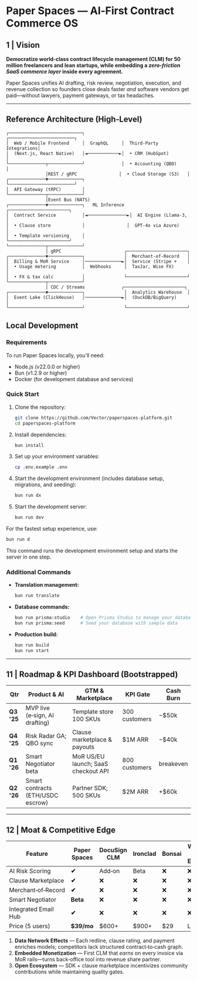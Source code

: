 # **Paper Spaces — AI‑First Contract Commerce OS**

## 1 | Vision

**Democratize world‑class contract lifecycle management (CLM) for 50 million freelancers and lean startups, while embedding a *zero‑friction SaaS commerce layer* inside every agreement.**

Paper Spaces unifies AI drafting, risk review, negotiation, execution, and revenue collection so founders close deals faster *and* software vendors get paid—without lawyers, payment gateways, or tax headaches.

---


## Reference Architecture (High‑Level)

```
┌────────────────────────────┐              ┌─────────────────────────┐
│  Web / Mobile Frontend     │  GraphQL     │  Third‑Party Integrations│
│  (Next.js, React Native)   │◄────────────►│  • CRM (HubSpot)        │
└──────────────┬─────────────┘              │  • Accounting (QBO)     │
               │REST / gRPC                │  • Cloud Storage (S3)   │
┌──────────────▼─────────────┐              └─────────────────────────┘
│  API Gateway (tRPC)        │
└──────────────┬─────────────┘
               │Event Bus (NATS)
┌──────────────▼─────────────┐   ML Inference  ┌───────────────────────┐
│  Contract Service          │◄───────────────►│  AI Engine (Llama‑3,   │
│  • Clause store            │                │  GPT‑4o via Azure)     │
│  • Template versioning     │                └───────────────────────┘
└──────────────┬─────────────┘
               │ gRPC                        ┌───────────────────────┐
┌──────────────▼─────────────┐               │  Merchant‑of‑Record   │
│  Billing & MoR Service     │──────────────►│  Service (Stripe +    │
│  • Usage metering          │  Webhooks     │  TaxJar, Wise FX)      │
│  • FX & tax calc           │               └───────────────────────┘
└──────────────┬─────────────┘
               │ CDC / Streams              ┌───────────────────────┐
┌──────────────▼─────────────┐               │  Analytics Warehouse  │
│  Event Lake (ClickHouse)   │──────────────►│  (DuckDB/BigQuery)     │
└────────────────────────────┘               └───────────────────────┘
```

## Local Development

### Requirements

To run Paper Spaces locally, you'll need:

- Node.js (v22.0.0 or higher)
- Bun (v1.2.9 or higher)
- Docker (for development database and services)

### Quick Start

1. Clone the repository:
   ```sh
   git clone https://github.com/Vector/paperspaces-platform.git
   cd paperspaces-platform
   ```

2. Install dependencies:
   ```sh
   bun install
   ```

3. Set up your environment variables:
   ```sh
   cp .env.example .env
   ```

4. Start the development environment (includes database setup, migrations, and seeding):
   ```sh
   bun run dx
   ```

5. Start the development server:
   ```sh
   bun run dev
   ```

For the fastest setup experience, use:
```sh
bun run d
```
This command runs the development environment setup and starts the server in one step.

### Additional Commands

- **Translation management:**
  ```sh
  bun run translate
  ```

- **Database commands:**
  ```sh
  bun run prisma:studio    # Open Prisma Studio to manage your database
  bun run prisma:seed      # Seed your database with sample data
  ```

- **Production build:**
  ```sh
  bun run build
  bun run start
  ```

---

## 11 | Roadmap & KPI Dashboard (Bootstrapped)

| Qtr | Product & AI | GTM & Marketplace | KPI Gate | Cash Burn |
| --- | --- | --- | --- | --- |
| **Q3 '25** | MVP live (e‑sign, AI drafting) | Template store 100 SKUs | 300 customers | −$50k |
| **Q4 '25** | Risk Radar GA; QBO sync | Clause marketplace & payouts | $1M ARR | −$40k |
| **Q1 '26** | Smart Negotiator beta | MoR US/EU launch; SaaS checkout API | 800 customers | breakeven |
| **Q2 '26** | Smart contracts (ETH/USDC escrow) | Partner SDK; 500 SKUs | $2M ARR | +$60k |

---

## 12 | Moat & Competitive Edge

| Feature | Paper Spaces | DocuSign CLM | Ironclad | Bonsai | Word + Email |
| --- | --- | --- | --- | --- | --- |
| AI Risk Scoring | **✔** | Add‑on | Beta | ❌ | ❌ |
| Clause Marketplace | **✔** | ❌ | ❌ | ❌ | ❌ |
| Merchant‑of‑Record | **✔** | ❌ | ❌ | ❌ | ❌ |
| Smart Negotiator | **Beta** | ❌ | ❌ | ❌ | ❌ |
| Integrated Email Hub | **✔** | ❌ | ❌ | ❌ | ❌ |
| Price (5 users) | **$39/mo** | $600+ | $900+ | $29 | Labor |

1. **Data Network Effects** — Each redline, clause rating, and payment enriches models; competitors lack structured contract‑to‑cash graph.
2. **Embedded Monetization** — First CLM that *earns* on every invoice via MoR rails—turns back‑office tool into revenue share partner.
3. **Open Ecosystem** — SDK + clause marketplace incentivizes community contributions while maintaining quality gates.
